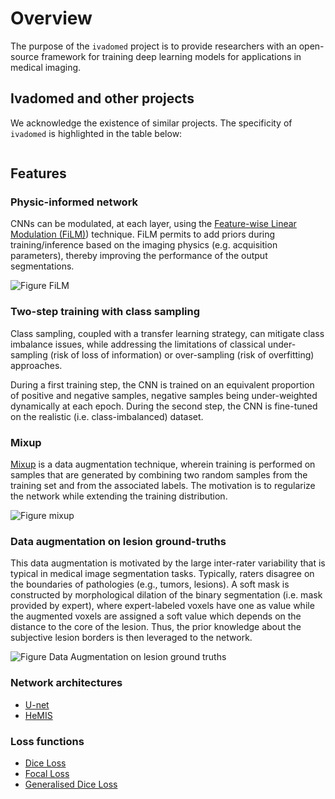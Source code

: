 # Overview

The purpose of the `ivadomed` project is to provide researchers
with an open-source framework for training deep learning models for
applications in medical imaging.


## Ivadomed and other projects

We acknowledge the existence of similar projects. The specificity of `ivadomed`
is highlighted in the table below:

``` warning:: Not Implemented
```

## Features

### Physic-informed network
CNNs can be modulated, at each layer, using the [Feature-wise Linear Modulation (FiLM)](https://arxiv.org/pdf/1709.07871.pdf)) technique. FiLM permits to add priors during training/inference
based on the imaging physics (e.g. acquisition parameters), thereby improving the
performance of the output segmentations.

![Figure FiLM](https://github.com/neuropoly/ivado-medical-imaging/raw/master/images/film_figure.png)

### Two-step training with class sampling
Class sampling, coupled with a transfer learning strategy, can mitigate class
imbalance issues, while addressing the limitations of classical under-sampling
(risk of loss of information) or over-sampling (risk of overfitting) approaches.

During a first training step, the CNN is trained on an equivalent proportion of
positive and negative samples, negative samples being under-weighted dynamically
at each epoch. During the second step, the CNN is fine-tuned on the realistic
(i.e. class-imbalanced) dataset.

### Mixup
[Mixup](https://arxiv.org/pdf/1710.09412.pdf) is a data augmentation technique,
wherein training is performed on samples that are generated by combining two
random samples from the training set and from the associated labels. The motivation
is to regularize the network while extending the training distribution.

![Figure mixup](https://github.com/neuropoly/ivado-medical-imaging/raw/master/images/mixup.png)

### Data augmentation on lesion ground-truths
This data augmentation is motivated by the large inter-rater variability that is
typical in medical image segmentation tasks. Typically, raters disagree on the boundaries
of pathologies (e.g., tumors, lesions). A soft mask is constructed by morphological
dilation of the binary segmentation (i.e. mask provided by expert), where
expert-labeled voxels have one as value while the augmented voxels are assigned
a soft value which depends on the distance to the core of the lesion. Thus,
the prior knowledge about the subjective lesion borders is then leveraged to the network.

![Figure Data Augmentation on lesion ground truths](https://github.com/neuropoly/ivado-medical-imaging/raw/master/images/dilate-gt.png)

### Network architectures
- [U-net](https://arxiv.org/pdf/1505.04597.pdf)
- [HeMIS](https://arxiv.org/abs/1607.05194)

### Loss functions
- [Dice Loss](https://arxiv.org/abs/1606.04797)
- [Focal Loss](https://arxiv.org/pdf/1708.02002.pdf)
- [Generalised Dice Loss](https://arxiv.org/pdf/1707.03237.pdf)
